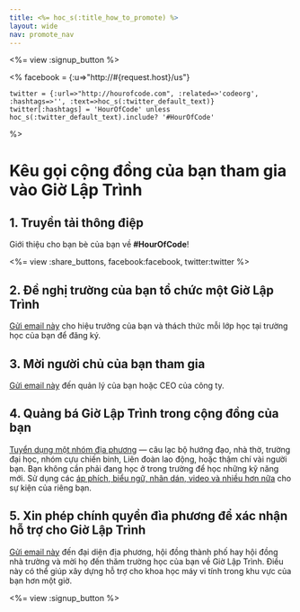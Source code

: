 ```yaml
---
title: <%= hoc_s(:title_how_to_promote) %>
layout: wide
nav: promote_nav
---
```

<%= view :signup_button %>

<%
    facebook = {:u=>"http://#{request.host}/us"}

    twitter = {:url=>"http://hourofcode.com", :related=>'codeorg', :hashtags=>'', :text=>hoc_s(:twitter_default_text)}
    twitter[:hashtags] = 'HourOfCode' unless hoc_s(:twitter_default_text).include? '#HourOfCode'
%>

# Kêu gọi cộng đồng của bạn tham gia vào Giờ Lập Trình

## 1. Truyền tải thông điệp

Giới thiệu cho bạn bè của bạn về **#HourOfCode**!

<%= view :share_buttons, facebook:facebook, twitter:twitter %>

## 2. Đề nghị trường của bạn tổ chức một Giờ Lập Trình

[Gửi email này](<%= resolve_url('/promote/resources#sample-emails') %>) cho hiệu trưởng của bạn và thách thức mỗi lớp học tại trường học của bạn để đăng ký.

## 3. Mời người chủ của bạn tham gia

[Gửi email này](<%= resolve_url('/promote/resources#sample-emails') %>) đến quản lý của bạn hoặc CEO của công ty.

## 4. Quảng bá Giờ Lập Trình trong cộng đồng của bạn

[Tuyển dụng một nhóm địa phương](<%= resolve_url('/promote/resources#sample-emails') %>) — câu lạc bộ hướng đạo, nhà thờ, trường đại học, nhóm cựu chiến binh, Liên đoàn lao động, hoặc thậm chí vài người bạn. Bạn không cần phải đang học ở trong trường để học những kỹ năng mới. Sử dụng các [áp phích, biểu ngữ, nhãn dán, video và nhiều hơn nữa](<%= resolve_url('/promote/resources') %>) cho sự kiện của riêng bạn.

## 5. Xin phép chính quyền đìa phương để xác nhận hỗ trợ cho Giờ Lập Trình

[Gửi email này](<%= resolve_url('/promote/resources#sample-emails') %>) đến đại diện địa phương, hội đồng thành phố hay hội đồng nhà trường và mời họ đến thăm trường học của bạn về Giờ Lập Trình. Điều này có thể giúp xây dựng hỗ trợ cho khoa học máy vi tính trong khu vực của bạn hơn một giờ.

<%= view :signup_button %>